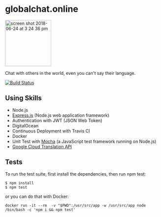 # globalchat.online

<img width="150" alt="screen shot 2018-06-24 at 3 24 36 pm" src="https://user-images.githubusercontent.com/5343215/41824682-219289e0-77da-11e8-86a1-9d8be23a903c.png">

Chat with others in the world, even you can't say their language.

[![Build Status](https://travis-ci.com/backslash112/globalchat-expressjs.svg?token=tyH6w5XwPvDhsxMVozmy&branch=master)](https://travis-ci.com/backslash112/globalchat-expressjs)

##  Using Skills

- Node.js
- [Express.js](https://github.com/expressjs/express/) (Node.js web application framework)
- Authentication with JWT (JSON Web Token)
- DigitalOcean
- Continuous Deployment with Travis CI
- Docker
- Unit Test with [Mocha](https://github.com/mochajs/mocha) (a JavaScript test framework running on Node.js)
- [Google Cloud Translation API](https://cloud.google.com/translate/docs/)

## Tests
To run the test suite, first install the dependencies, then run npm test:
```
$ npm install
$ npm test
```
or you can do that with Docker:
```
docker run -it --rm  -v "$PWD":/usr/src/app -w /usr/src/app node /bin/bash -c 'npm i && npm test'
```

<!-- - [Angular 6](https://github.com/angular/angular)
- [Angular Material 2](https://github.com/angular/material2)
- JavasSript + [TypesSript](https://github.com/Microsoft/TypeScript) -->